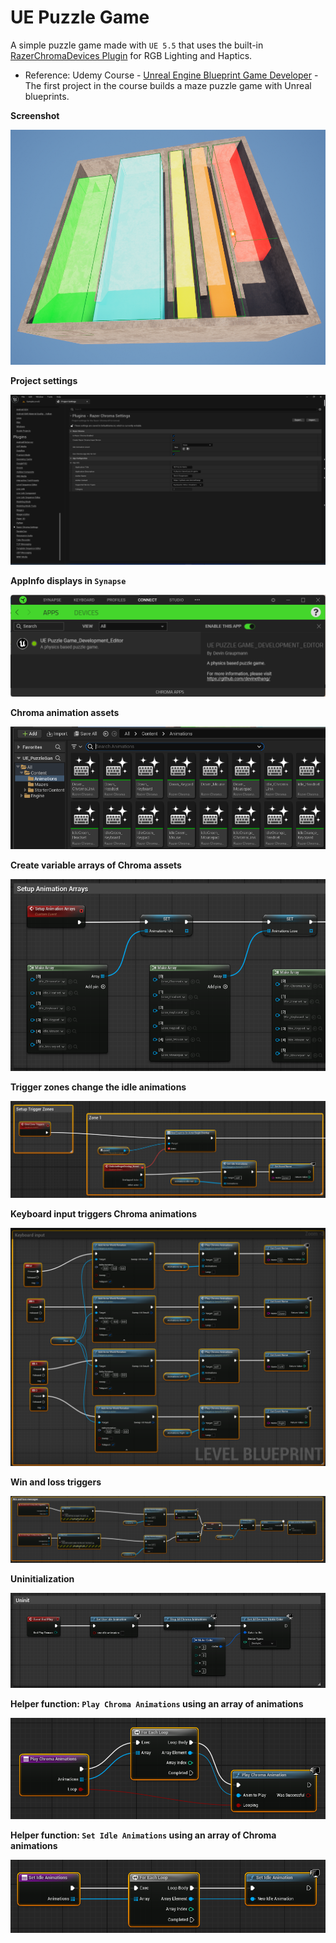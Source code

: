 # UE Puzzle Game

A simple puzzle game made with `UE 5.5` that uses the built-in [RazerChromaDevices Plugin](https://github.com/EpicGames-Mirror-A/UnrealEngine/blob/ue5-main/Engine/Plugins/Experimental/RazerChromaDevices/RazerChromaDevices.uplugin) for RGB Lighting and Haptics.

* Reference: Udemy Course - [Unreal Engine Blueprint Game Developer](https://www.udemy.com/share/101Xs63@qmXgHYO3Q319DCjejAcAtWUSpHuj7xBejevWzBVnZ1i73ttn7Un28wWbyDkzLUWp/) - The first project in the course builds a maze puzzle game with Unreal blueprints.

**Screenshot**

![image_1](images/image_1.png)

**Project settings**

![image_10](images/image_10.png)

**AppInfo displays in `Synapse`**

![image_11](images/image_11.png)

**Chroma animation assets**

![image_7](images/image_7.png)

**Create variable arrays of Chroma assets**

![image_2](images/image_2.png)

**Trigger zones change the idle animations**

![image_3](images/image_3.png)

**Keyboard input triggers Chroma animations**

![image_4](images/image_4.png)

**Win and loss triggers**

![image_5](images/image_5.png)

**Uninitialization**

![image_6](images/image_6.png)

**Helper function: `Play Chroma Animations` using an array of animations**

![image_8](images/image_8.png)

**Helper function: `Set Idle Animations` using an array of Chroma animations**

![image_9](images/image_9.png)
